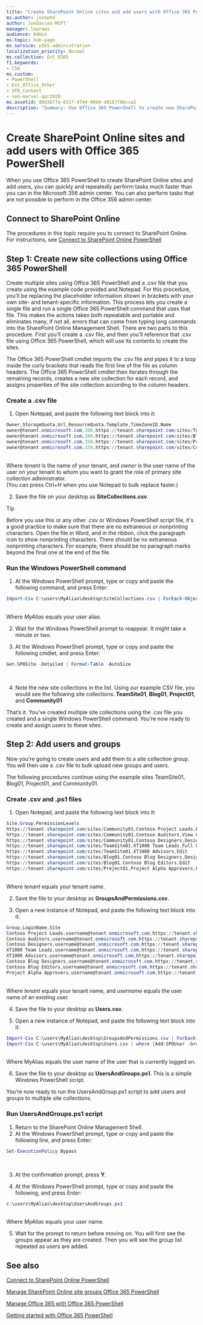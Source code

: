 ```yaml
---
title: "Create SharePoint Online sites and add users with Office 365 PowerShell"
ms.author: josephd
author: JoeDavies-MSFT
manager: laurawi
audience: Admin
ms.topic: hub-page
ms.service: o365-administration
localization_priority: Normal
ms.collection: Ent_O365
f1.keywords:
- CSH
ms.custom: 
- PowerShell
- Ent_Office_Other
- SPO_Content
- seo-marvel-apr2020
ms.assetid: d0d3877a-831f-4744-96b0-d8167f06cca2
description: "Summary: Use Office 365 PowerShell to create new SharePoint Online sites, and then add users and groups to those sites."
---
```


# Create SharePoint Online sites and add users with Office 365 PowerShell

When you use Office 365 PowerShell to create SharePoint Online sites and add users, you can quickly and repeatedly perform tasks much faster than you can in the Microsoft 356 admin center. You can also perform tasks that are not possible to perform in the Office 356 admin center. 

## Connect to SharePoint Online

The procedures in this topic require you to connect to SharePoint Online. For instructions, see [Connect to SharePoint Online PowerShell](https://docs.microsoft.com/powershell/sharepoint/sharepoint-online/connect-sharepoint-online?view=sharepoint-ps)

## Step 1: Create new site collections using Office 365 PowerShell

Create multiple sites using Office 365 PowerShell and a .csv file that you create using the example code provided and Notepad. For this procedure, you’ll be replacing the placeholder information shown in brackets with your own site- and tenant-specific information. This process lets you create a single file and run a single Office 365 PowerShell command that uses that file. This makes the actions taken both repeatable and portable and eliminates many, if not all, errors that can come from typing long commands into the SharePoint Online Management Shell. There are two parts to this procedure. First you’ll create a .csv file, and then you’ll reference that .csv file using Office 365 PowerShell, which will use its contents to create the sites.

The Office 365 PowerShell cmdlet imports the .csv file and pipes it to a loop inside the curly brackets that reads the first line of the file as column headers. The Office 365 PowerShell cmdlet then iterates through the remaining records, creates a new site collection for each record, and assigns properties of the site collection according to the column headers.

### Create a .csv file

1. Open Notepad, and paste the following text block into it:<br/>

```powershell
Owner,StorageQuota,Url,ResourceQuota,Template,TimeZoneID,Name
owner@tenant.onmicrosoft.com,100,https://tenant.sharepoint.com/sites/TeamSite01,25,EHS#1,10,Contoso Team Site
owner@tenant.onmicrosoft.com,100,https://tenant.sharepoint.com/sites/Blog01,25,BLOG#0,10,Contoso Blog
owner@tenant.onmicrosoft.com,150,https://tenant.sharepoint.com/sites/Project01,25,PROJECTSITE#0,10,Project Alpha
owner@tenant.onmicrosoft.com,150,https://tenant.sharepoint.com/sites/Community01,25,COMMUNITY#0,10,Community Site
```
<br/>Where *tenant* is the name of your tenant, and *owner* is the user name of the user on your tenant to whom you want to grant the role of primary site collection administrator.<br/>(You can press Ctrl+H when you use Notepad to bulk replace faster.)<br/>

2. Save the file on your desktop as **SiteCollections.csv**.<br/>

> [!TIP]
> Before you use this or any other .csv or Windows PowerShell script file, it's a good practice to make sure that there are no extraneous or nonprinting characters. Open the file in Word, and in the ribbon, click the paragraph icon to show nonprinting characters. There should be no extraneous nonprinting characters. For example, there should be no paragraph marks beyond the final one at the end of the file.

### Run the Windows PowerShell command

1. At the Windows PowerShell prompt, type or copy and paste the following command, and press Enter:<br/>
```powershell
Import-Csv C:\users\MyAlias\desktop\SiteCollections.csv | ForEach-Object {New-SPOSite -Owner $_.Owner -StorageQuota $_.StorageQuota -Url $_.Url -NoWait -ResourceQuota $_.ResourceQuota -Template $_.Template -TimeZoneID $_.TimeZoneID -Title $_.Name}
```
<br/>Where *MyAlias* equals your user alias.<br/>

2. Wait for the Windows PowerShell prompt to reappear. It might take a minute or two.<br/>

3. At the Windows PowerShell prompt, type or copy and paste the following cmdlet, and press Enter:<br/>

```powershell
Get-SPOSite -Detailed | Format-Table -AutoSize
```
<br/>

4. Note the new site collections in the list. Using our example CSV file, you would see the following site collections: **TeamSite01**, **Blog01**, **Project01**, and **Community01**

That’s it. You’ve created multiple site collections using the .csv file you created and a single Windows PowerShell command. You’re now ready to create and assign users to these sites.

## Step 2: Add users and groups

Now you’re going to create users and add them to a site collection group. You will then use a .csv file to bulk upload new groups and users.

The following procedures continue using the example sites TeamSite01, Blog01, Project01, and Community01.

### Create .csv and .ps1 files

1. Open Notepad, and paste the following text block into it:<br/>

```powershell
Site,Group,PermissionLevels
https://tenant.sharepoint.com/sites/Community01,Contoso Project Leads,Full Control
https://tenant.sharepoint.com/sites/Community01,Contoso Auditors,View Only
https://tenant.sharepoint.com/sites/Community01,Contoso Designers,Design
https://tenant.sharepoint.com/sites/TeamSite01,XT1000 Team Leads,Full Control
https://tenant.sharepoint.com/sites/TeamSite01,XT1000 Advisors,Edit
https://tenant.sharepoint.com/sites/Blog01,Contoso Blog Designers,Design
https://tenant.sharepoint.com/sites/Blog01,Contoso Blog Editors,Edit
https://tenant.sharepoint.com/sites/Project01,Project Alpha Approvers,Full Control
```
<br/>Where *tenant* equals your tenant name.<br/>

2. Save the file to your desktop as **GroupsAndPermissions.csv**.<br/>

3. Open a new instance of Notepad, and paste the following text block into it:<br/>

```powershell
Group,LoginName,Site
Contoso Project Leads,username@tenant.onmicrosoft.com,https://tenant.sharepoint.com/sites/Community01
Contoso Auditors,username@tenant.onmicrosoft.com,https://tenant.sharepoint.com/sites/Community01
Contoso Designers,username@tenant.onmicrosoft.com,https://tenant.sharepoint.com/sites/Community01
XT1000 Team Leads,username@tenant.onmicrosoft.com,https://tenant.sharepoint.com/sites/TeamSite01
XT1000 Advisors,username@tenant.onmicrosoft.com,https://tenant.sharepoint.com/sites/TeamSite01
Contoso Blog Designers,username@tenant.onmicrosoft.com,https://tenant.sharepoint.com/sites/Blog01
Contoso Blog Editors,username@tenant.onmicrosoft.com,https://tenant.sharepoint.com/sites/Blog01
Project Alpha Approvers,username@tenant.onmicrosoft.com,https://tenant.sharepoint.com/sites/Project01
```
<br/>Where *tenant* equals your tenant name, and *username* equals the user name of an existing user.<br/>

4. Save the file to your desktop as **Users.csv**.<br/>

5. Open a new instance of Notepad, and paste the following text block into it:<br/>

```powershell
Import-Csv C:\users\MyAlias\desktop\GroupsAndPermissions.csv | ForEach-Object {New-SPOSiteGroup -Group $_.Group -PermissionLevels $_.PermissionLevels -Site $_.Site}
Import-Csv C:\users\MyAlias\desktop\Users.csv | where {Add-SPOUser -Group $_.Group –LoginName $_.LoginName -Site $_.Site}
```
<br/>Where MyAlias equals the user name of the user that is currently logged on.<br/>

6. Save the file to your desktop as **UsersAndGroups.ps1**. This is a simple Windows PowerShell script.

You’re now ready to run the UsersAndGroup.ps1 script to add users and groups to multiple site collections.

### Run UsersAndGroups.ps1 script

1. Return to the SharePoint Online Management Shell.<br/>
2. At the Windows PowerShell prompt, type or copy and paste the following line, and press Enter:<br/>
```powershell
Set-ExecutionPolicy Bypass
```
<br/>

3. At the confirmation prompt, press **Y**.<br/>

4. At the Windows PowerShell prompt, type or copy and paste the following, and press Enter:<br/>

```powershell
c:\users\MyAlias\desktop\UsersAndGroups.ps1
```
<br/>Where *MyAlias* equals your user name.<br/>

5. Wait for the prompt to return before moving on. You will first see the groups appear as they are created. Then you will see the group list repeated as users are added.

## See also

[Connect to SharePoint Online PowerShell](https://docs.microsoft.com/powershell/sharepoint/sharepoint-online/connect-sharepoint-online?view=sharepoint-ps)

[Manage SharePoint Online site groups Office 365 PowerShell](manage-sharepoint-site-groups-with-powershell.md)

[Manage Office 365 with Office 365 PowerShell](manage-office-365-with-office-365-powershell.md)
  
[Getting started with Office 365 PowerShell](getting-started-with-office-365-powershell.md)

